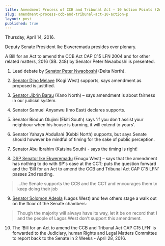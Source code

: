 ```yaml
---
title: Amendment Process of CCB and Tribunal Act – 10 Action Points (2nd Reading)
slug: amendment-process-ccb-and-tribunal-act-10-action-p
layout: post
published: true
---
```


Thursday, April 14, 2016.

Deputy Senate President Ike Ekweremadu presides over plenary.

A Bill for an Act to amend the CCB Act CAP C15 LFN 2004 and for other related matters, 2016 (SB. 248) by Senator Peter Nwaoboshi is presented.

1. Lead debate by [Senator Peter Nwaoboshi](/person/peter-nwaoboshi/ "Senator Peter Nwaoboshi") (Delta North).

2. [Senator Dino Melaye](/person/dino-melaye/ "Senator Dino Melaye") (Kogi West) supports, says amendment as proposed is justified. 

3. [Senator Jibrin Barau](/person/jibrin-barau/ "Senator Jibrin Barau") (Kano North) – says amendment is about fairness in our judicial system.

4. Senator Samuel Anyanwu (Imo East) declares supports.

5. Senator Biodun Olujimi (Ekiti South) says 'if you don't assist your neighbour when his house is burning, it will extend to yours'.

6. Senator Yahaya Abdullahi (Kebbi North) supports, but says Senate should however be mindful of timing for the sake of public perception. 

7. Senator Abu Ibrahim (Katsina South) - says the timing is right!

8. [DSP Senator Ike Ekweremadu](/person/ekweremadu-ike/ "Senator Ike Ekweremadu") (Enugu West) – says that the amendment has nothing to do with SP's case at the CCT; puts the question forward and the ‘Bill for an Act to amend the CCB and Tribunal Act CAP C15 LFN’ passes 2nd reading.

> …the Senate supports the CCB and the CCT and encourages them to keep doing their job

9. [Senator Solomon Adeola](/person/solomon-olamilekan-adeola/ "Senator Solomon Adeola") (Lagos West) and few others stage a walk out on the floor of the Senate chambers:

> Though the majority will always have its way, let it be on record that I and the people of Lagos West don't support this amendment.

10. The ‘Bill for an Act to amend the CCB and Tribunal Act CAP C15 LFN’ is forwarded to the Judiciary, human Rights and Legal Matters Committee to report back to the Senate in 2 Weeks - April 28, 2016.
